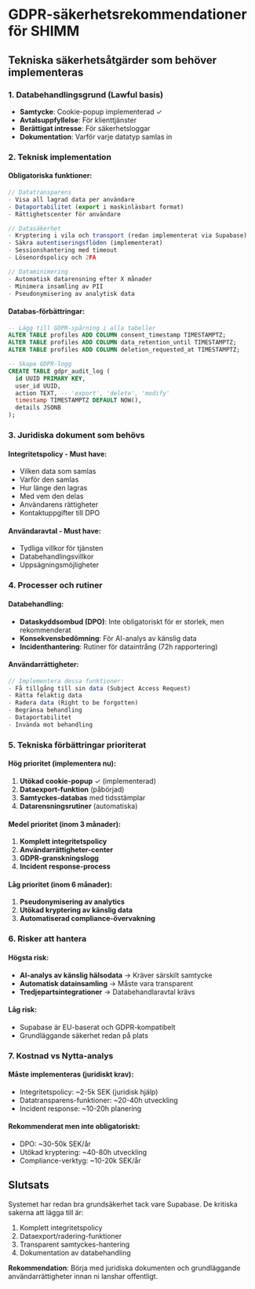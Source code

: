# GDPR-säkerhetsrekommendationer för SHIMM

## Tekniska säkerhetsåtgärder som behöver implementeras

### 1. Databehandlingsgrund (Lawful basis)
- **Samtycke**: Cookie-popup implementerad ✓
- **Avtalsuppfyllelse**: För klienttjänster 
- **Berättigat intresse**: För säkerhetsloggar
- **Dokumentation**: Varför varje datatyp samlas in

### 2. Teknisk implementation

#### Obligatoriska funktioner:
```typescript
// Datatransparens
- Visa all lagrad data per användare
- Dataportabilitet (export i maskinläsbart format)
- Rättighetscenter för användare

// Datasäkerhet  
- Kryptering i vila och transport (redan implementerat via Supabase)
- Säkra autentiseringsflöden (implementerat)
- Sessionshantering med timeout
- Lösenordspolicy och 2FA

// Dataminimering
- Automatisk datarensning efter X månader
- Minimera insamling av PII
- Pseudonymisering av analytisk data
```

#### Databas-förbättringar:
```sql
-- Lägg till GDPR-spårning i alla tabeller
ALTER TABLE profiles ADD COLUMN consent_timestamp TIMESTAMPTZ;
ALTER TABLE profiles ADD COLUMN data_retention_until TIMESTAMPTZ;
ALTER TABLE profiles ADD COLUMN deletion_requested_at TIMESTAMPTZ;

-- Skapa GDPR-logg
CREATE TABLE gdpr_audit_log (
  id UUID PRIMARY KEY,
  user_id UUID,
  action TEXT, -- 'export', 'delete', 'modify'
  timestamp TIMESTAMPTZ DEFAULT NOW(),
  details JSONB
);
```

### 3. Juridiska dokument som behövs

#### Integritetspolicy - Must have:
- Vilken data som samlas
- Varför den samlas  
- Hur länge den lagras
- Med vem den delas
- Användarens rättigheter
- Kontaktuppgifter till DPO

#### Användaravtal - Must have:
- Tydliga villkor för tjänsten
- Databehandlingsvillkor
- Uppsägningsmöjligheter

### 4. Processer och rutiner

#### Databehandling:
- **Dataskyddsombud (DPO)**: Inte obligatoriskt för er storlek, men rekommenderat
- **Konsekvensbedömning**: För AI-analys av känslig data
- **Incidenthantering**: Rutiner för dataintrång (72h rapportering)

#### Användarrättigheter:
```typescript
// Implementera dessa funktioner:
- Få tillgång till sin data (Subject Access Request)
- Rätta felaktig data  
- Radera data (Right to be forgotten)
- Begränsa behandling
- Dataportabilitet
- Invända mot behandling
```

### 5. Tekniska förbättringar prioriterat

#### Hög prioritet (implementera nu):
1. **Utökad cookie-popup** ✓ (implementerad)
2. **Dataexport-funktion** (påbörjad)
3. **Samtyckes-databas** med tidsstämplar
4. **Datarensningsrutiner** (automatiska)

#### Medel prioritet (inom 3 månader):
1. **Komplett integritetspolicy**
2. **Användarrättigheter-center**
3. **GDPR-granskningslogg**
4. **Incident response-process**

#### Låg prioritet (inom 6 månader):
1. **Pseudonymisering av analytics**
2. **Utökad kryptering av känslig data**
3. **Automatiserad compliance-övervakning**

### 6. Risker att hantera

#### Högsta risk:
- **AI-analys av känslig hälsodata** → Kräver särskilt samtycke
- **Automatisk datainsamling** → Måste vara transparent
- **Tredjepartsintegrationer** → Databehandlaravtal krävs

#### Låg risk:
- Supabase är EU-baserat och GDPR-kompatibelt
- Grundläggande säkerhet redan på plats

### 7. Kostnad vs Nytta-analys

#### Måste implementeras (juridiskt krav):
- Integritetspolicy: ~2-5k SEK (juridisk hjälp)
- Datatransparens-funktioner: ~20-40h utveckling
- Incident response: ~10-20h planering

#### Rekommenderat men inte obligatoriskt:
- DPO: ~30-50k SEK/år
- Utökad kryptering: ~40-80h utveckling
- Compliance-verktyg: ~10-20k SEK/år

## Slutsats
Systemet har redan bra grundsäkerhet tack vare Supabase. De kritiska sakerna att lägga till är:
1. Komplett integritetspolicy 
2. Dataexport/radering-funktioner
3. Transparent samtyckes-hantering
4. Dokumentation av databehandling

**Rekommendation**: Börja med juridiska dokumenten och grundläggande användarrättigheter innan ni lanshar offentligt.